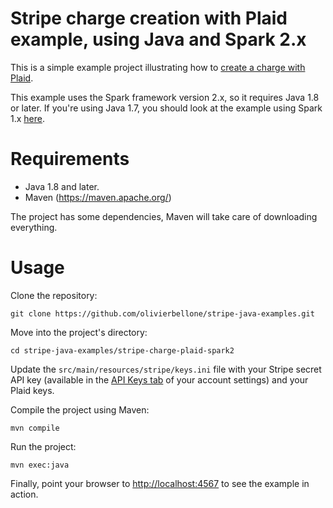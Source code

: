 # Stripe charge creation with Plaid example, using Java and Spark 2.x

This is a simple example project illustrating how to [create a charge with Plaid](https://stripe.com/docs/guides/ach).

This example uses the Spark framework version 2.x, so it requires Java 1.8 or later. If you're using Java 1.7, you should look at the example using Spark 1.x [here](../stripe-charge-spark1).

Requirements
============

- Java 1.8 and later.
- Maven (<https://maven.apache.org/>)

The project has some dependencies, Maven will take care of downloading everything.

Usage
=====

Clone the repository:

    git clone https://github.com/olivierbellone/stripe-java-examples.git

Move into the project's directory:

    cd stripe-java-examples/stripe-charge-plaid-spark2

Update the `src/main/resources/stripe/keys.ini` file with your Stripe secret API key (available in the [API Keys tab](https://dashboard.stripe.com/account/apikeys) of your account settings) and your Plaid keys.

Compile the project using Maven:

    mvn compile

Run the project:

    mvn exec:java

Finally, point your browser to <http://localhost:4567> to see the example in action.
